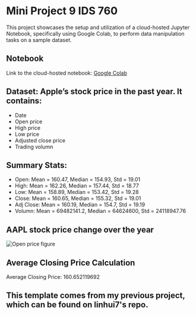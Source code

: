 # Mini Project 9 IDS 760

This project showcases the setup and utilization of a cloud-hosted Jupyter Notebook, specifically using Google Colab, to perform data manipulation tasks on a sample dataset.

## Notebook

Link to the cloud-hosted notebook: [Google Colab](https://colab.research.google.com/drive/1mxWl5Vt6q-LPDdsYYqIEDwKKUmdDnFaK?authuser=0#scrollTo=_uDLXbJziWrB)

## Dataset: Apple’s stock price in the past year. It contains:

- Date
- Open price
- High price
- Low price
- Adjusted close price
- Trading volumn

## Summary Stats:

- Open: Mean = 160.47, Median = 154.93, Std = 19.01
- High: Mean = 162.26, Median = 157.44, Std = 18.77
- Low: Mean = 158.89, Median = 153.42, Std = 19.28
- Close: Mean = 160.65, Median = 155.32, Std = 19.01
- Adj Close: Mean = 160.19, Median = 154.7, Std = 19.19
- Volumn: Mean = 69482141.2, Median = 64624600, Std = 24118947.76


## AAPL stock price change over the year
![Open price figure](https://github.com/nogibjj/MiniProject2_LinHui_Falll2023/assets/83142133/c673fe88-b4c0-4cb7-b1cb-bef0c8d8a2c1)

## Average Closing Price Calculation

Average Closing Price: 160.652119692

## This template comes from my previous project, which can be found on linhui7's repo.







